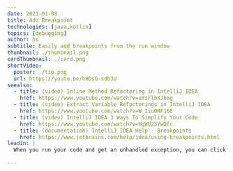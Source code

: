 ```yaml
---
date: 2021-01-08
title: Add Breakpoint
technologies: [java,kotlin]
topics: [debugging]
author: hs
subtitle: Easily add breakpoints from the run window
thumbnail: ./thumbnail.png
cardThumbnail: ./card.png
shortVideo:
  poster: ./tip.png
  url: https://youtu.be/hHDsG-sdb3U
seealso:
  - title: (video) Inline Method Refactoring in IntelliJ IDEA
    href: https://www.youtube.com/watch?v=uYsFlbXJbog
  - title: (video) Extract Variable Refactorings in IntelliJ IDEA
    href: https://www.youtube.com/watch?v=W_IiuORF16E
  - title: (video) IntelliJ IDEA 3 Ways To Simplify Your Code
    href: https://www.youtube.com/watch?v=HgWU25YwDfc
  - title: (documentation) IntelliJ IDEA Help - Breakpoints
    href: https://www.jetbrains.com/help/idea/using-breakpoints.html
leadin: |
  When you run your code and get an unhandled exception, you can click _Create breakpoint_ in the Run window to debug it.   
  
---
```

